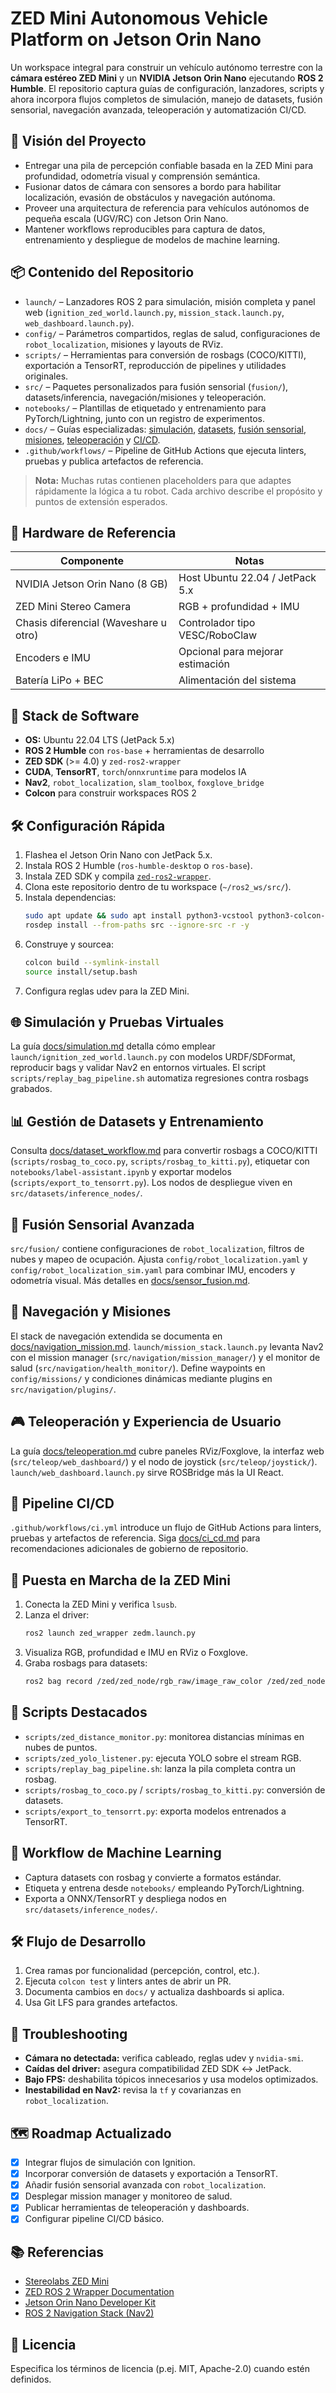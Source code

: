 # ZED Mini Autonomous Vehicle Platform on Jetson Orin Nano

Un workspace integral para construir un vehículo autónomo terrestre con la **cámara estéreo ZED Mini** y un **NVIDIA Jetson Orin Nano** ejecutando **ROS 2 Humble**. El repositorio captura guías de configuración, lanzadores, scripts y ahora incorpora flujos completos de simulación, manejo de datasets, fusión sensorial, navegación avanzada, teleoperación y automatización CI/CD.

## 🚗 Visión del Proyecto
- Entregar una pila de percepción confiable basada en la ZED Mini para profundidad, odometría visual y comprensión semántica.
- Fusionar datos de cámara con sensores a bordo para habilitar localización, evasión de obstáculos y navegación autónoma.
- Proveer una arquitectura de referencia para vehículos autónomos de pequeña escala (UGV/RC) con Jetson Orin Nano.
- Mantener workflows reproducibles para captura de datos, entrenamiento y despliegue de modelos de machine learning.

## 📦 Contenido del Repositorio
- `launch/` – Lanzadores ROS 2 para simulación, misión completa y panel web (`ignition_zed_world.launch.py`, `mission_stack.launch.py`, `web_dashboard.launch.py`).
- `config/` – Parámetros compartidos, reglas de salud, configuraciones de `robot_localization`, misiones y layouts de RViz.
- `scripts/` – Herramientas para conversión de rosbags (COCO/KITTI), exportación a TensorRT, reproducción de pipelines y utilidades originales.
- `src/` – Paquetes personalizados para fusión sensorial (`fusion/`), datasets/inferencia, navegación/misiones y teleoperación.
- `notebooks/` – Plantillas de etiquetado y entrenamiento para PyTorch/Lightning, junto con un registro de experimentos.
- `docs/` – Guías especializadas: [simulación](docs/simulation.md), [datasets](docs/dataset_workflow.md), [fusión sensorial](docs/sensor_fusion.md), [misiones](docs/navigation_mission.md), [teleoperación](docs/teleoperation.md) y [CI/CD](docs/ci_cd.md).
- `.github/workflows/` – Pipeline de GitHub Actions que ejecuta linters, pruebas y publica artefactos de referencia.

> **Nota:** Muchas rutas contienen placeholders para que adaptes rápidamente la lógica a tu robot. Cada archivo describe el propósito y puntos de extensión esperados.

## 🧰 Hardware de Referencia
| Componente | Notas |
|-----------|-------|
| NVIDIA Jetson Orin Nano (8 GB) | Host Ubuntu 22.04 / JetPack 5.x |
| ZED Mini Stereo Camera | RGB + profundidad + IMU |
| Chasis diferencial (Waveshare u otro) | Controlador tipo VESC/RoboClaw |
| Encoders e IMU | Opcional para mejorar estimación |
| Batería LiPo + BEC | Alimentación del sistema |

## 🧪 Stack de Software
- **OS:** Ubuntu 22.04 LTS (JetPack 5.x)
- **ROS 2 Humble** con `ros-base` + herramientas de desarrollo
- **ZED SDK** (>= 4.0) y `zed-ros2-wrapper`
- **CUDA**, **TensorRT**, `torch`/`onnxruntime` para modelos IA
- **Nav2**, `robot_localization`, `slam_toolbox`, `foxglove_bridge`
- **Colcon** para construir workspaces ROS 2

## 🛠️ Configuración Rápida
1. Flashea el Jetson Orin Nano con JetPack 5.x.
2. Instala ROS 2 Humble (`ros-humble-desktop` o `ros-base`).
3. Instala ZED SDK y compila [`zed-ros2-wrapper`](https://github.com/stereolabs/zed-ros2-wrapper).
4. Clona este repositorio dentro de tu workspace (`~/ros2_ws/src/`).
5. Instala dependencias:
   ```bash
   sudo apt update && sudo apt install python3-vcstool python3-colcon-common-extensions ros-humble-navigation2
   rosdep install --from-paths src --ignore-src -r -y
   ```
6. Construye y sourcea:
   ```bash
   colcon build --symlink-install
   source install/setup.bash
   ```
7. Configura reglas udev para la ZED Mini.

## 🌐 Simulación y Pruebas Virtuales
La guía [docs/simulation.md](docs/simulation.md) detalla cómo emplear `launch/ignition_zed_world.launch.py` con modelos URDF/SDFormat, reproducir bags y validar Nav2 en entornos virtuales. El script `scripts/replay_bag_pipeline.sh` automatiza regresiones contra rosbags grabados.

## 📊 Gestión de Datasets y Entrenamiento
Consulta [docs/dataset_workflow.md](docs/dataset_workflow.md) para convertir rosbags a COCO/KITTI (`scripts/rosbag_to_coco.py`, `scripts/rosbag_to_kitti.py`), etiquetar con `notebooks/label-assistant.ipynb` y exportar modelos (`scripts/export_to_tensorrt.py`). Los nodos de despliegue viven en `src/datasets/inference_nodes/`.

## 🔗 Fusión Sensorial Avanzada
`src/fusion/` contiene configuraciones de `robot_localization`, filtros de nubes y mapeo de ocupación. Ajusta `config/robot_localization.yaml` y `config/robot_localization_sim.yaml` para combinar IMU, encoders y odometría visual. Más detalles en [docs/sensor_fusion.md](docs/sensor_fusion.md).

## 🧭 Navegación y Misiones
El stack de navegación extendida se documenta en [docs/navigation_mission.md](docs/navigation_mission.md). `launch/mission_stack.launch.py` levanta Nav2 con el mission manager (`src/navigation/mission_manager/`) y el monitor de salud (`src/navigation/health_monitor/`). Define waypoints en `config/missions/` y condiciones dinámicas mediante plugins en `src/navigation/plugins/`.

## 🎮 Teleoperación y Experiencia de Usuario
La guía [docs/teleoperation.md](docs/teleoperation.md) cubre paneles RViz/Foxglove, la interfaz web (`src/teleop/web_dashboard/`) y el nodo de joystick (`src/teleop/joystick/`). `launch/web_dashboard.launch.py` sirve ROSBridge más la UI React.

## 🤖 Pipeline CI/CD
`.github/workflows/ci.yml` introduce un flujo de GitHub Actions para linters, pruebas y artefactos de referencia. Siga [docs/ci_cd.md](docs/ci_cd.md) para recomendaciones adicionales de gobierno de repositorio.

## 📡 Puesta en Marcha de la ZED Mini
1. Conecta la ZED Mini y verifica `lsusb`.
2. Lanza el driver:
   ```bash
   ros2 launch zed_wrapper zedm.launch.py
   ```
3. Visualiza RGB, profundidad e IMU en RViz o Foxglove.
4. Graba rosbags para datasets:
   ```bash
   ros2 bag record /zed/zed_node/rgb_raw/image_raw_color /zed/zed_node/depth/depth_registered
   ```

## 🔧 Scripts Destacados
- `scripts/zed_distance_monitor.py`: monitorea distancias mínimas en nubes de puntos.
- `scripts/zed_yolo_listener.py`: ejecuta YOLO sobre el stream RGB.
- `scripts/replay_bag_pipeline.sh`: lanza la pila completa contra un rosbag.
- `scripts/rosbag_to_coco.py` / `scripts/rosbag_to_kitti.py`: conversión de datasets.
- `scripts/export_to_tensorrt.py`: exporta modelos entrenados a TensorRT.

## 🧬 Workflow de Machine Learning
- Captura datasets con rosbag y convierte a formatos estándar.
- Etiqueta y entrena desde `notebooks/` empleando PyTorch/Lightning.
- Exporta a ONNX/TensorRT y despliega nodos en `src/datasets/inference_nodes/`.

## 🛠️ Flujo de Desarrollo
1. Crea ramas por funcionalidad (percepción, control, etc.).
2. Ejecuta `colcon test` y linters antes de abrir un PR.
3. Documenta cambios en `docs/` y actualiza dashboards si aplica.
4. Usa Git LFS para grandes artefactos.

## 🐛 Troubleshooting
- **Cámara no detectada:** verifica cableado, reglas udev y `nvidia-smi`.
- **Caídas del driver:** asegura compatibilidad ZED SDK ↔ JetPack.
- **Bajo FPS:** deshabilita tópicos innecesarios y usa modelos optimizados.
- **Inestabilidad en Nav2:** revisa la `tf` y covarianzas en `robot_localization`.

## 🗺️ Roadmap Actualizado
- [x] Integrar flujos de simulación con Ignition.
- [x] Incorporar conversión de datasets y exportación a TensorRT.
- [x] Añadir fusión sensorial avanzada con `robot_localization`.
- [x] Desplegar mission manager y monitoreo de salud.
- [x] Publicar herramientas de teleoperación y dashboards.
- [x] Configurar pipeline CI/CD básico.

## 📚 Referencias
- [Stereolabs ZED Mini](https://www.stereolabs.com/zed-mini/)
- [ZED ROS 2 Wrapper Documentation](https://www.stereolabs.com/docs/ros2/)
- [Jetson Orin Nano Developer Kit](https://developer.nvidia.com/embedded/jetson-orin-nano-developer-kit)
- [ROS 2 Navigation Stack (Nav2)](https://navigation.ros.org/)

## 📄 Licencia
Especifica los términos de licencia (p.ej. MIT, Apache-2.0) cuando estén definidos.
